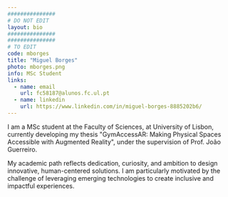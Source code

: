 ```yaml
---
###############
# DO NOT EDIT
layout: bio
###############
###############
# TO EDIT
code: mborges
title: "Miguel Borges"
photo: mborges.png
info: MSc Student
links:
  - name: email
    url: fc58187@alunos.fc.ul.pt
  - name: linkedin
    url: https://www.linkedin.com/in/miguel-borges-8885202b6/
---
```


I am a MSc student at the Faculty of Sciences, at University of Lisbon, currently developing my thesis "GymAccessAR: Making Physical Spaces Accessible with Augmented Reality", under the supervision of Prof. João Guerreiro.

My academic path reflects dedication, curiosity, and ambition to design innovative, human-centered solutions. I am particularly motivated by the challenge of leveraging emerging technologies to create inclusive and impactful experiences.
